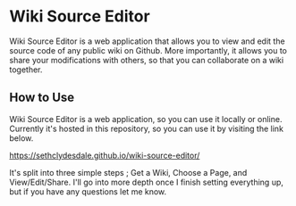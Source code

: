 # Wiki Source Editor

Wiki Source Editor is a web application that allows you to view and edit the source code of any public wiki on Github. More importantly, it allows you to share your modifications with others, so that you can collaborate on a wiki together.

## How to Use

Wiki Source Editor is a web application, so you can use it locally or online. Currently it's hosted in this repository, so you can use it by visiting the link below.

https://sethclydesdale.github.io/wiki-source-editor/

It's split into three simple steps ; Get a Wiki, Choose a Page, and View/Edit/Share. I'll go into more depth once I finish setting everything up, but if you have any questions let me know.
